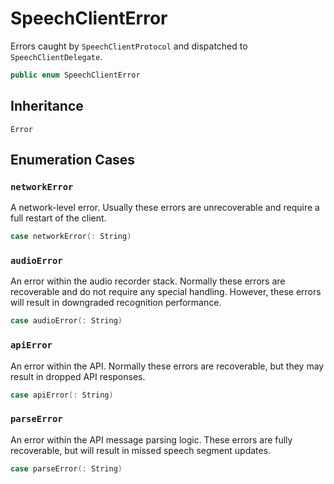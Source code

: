 # SpeechClientError

Errors caught by `SpeechClientProtocol` and dispatched to `SpeechClientDelegate`.

``` swift
public enum SpeechClientError
```

## Inheritance

`Error`

## Enumeration Cases

### `networkError`

A network-level error.
Usually these errors are unrecoverable and require a full restart of the client.

``` swift
case networkError(: String)
```

### `audioError`

An error within the audio recorder stack.
Normally these errors are recoverable and do not require any special handling.
However, these errors will result in downgraded recognition performance.

``` swift
case audioError(: String)
```

### `apiError`

An error within the API.
Normally these errors are recoverable, but they may result in dropped API responses.

``` swift
case apiError(: String)
```

### `parseError`

An error within the API message parsing logic.
These errors are fully recoverable, but will result in missed speech segment updates.

``` swift
case parseError(: String)
```
